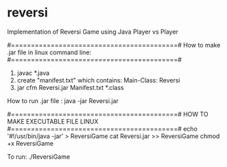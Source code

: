 # reversi
Implementation of Reversi Game using Java
Player vs Player

#==========================================#
How to make .jar file in linux command line:
#==========================================#

1. javac *.java
2. create "manifest.txt" which contains:
   Main-Class: Reversi
3. jar cfm Reversi.jar Manifest.txt *.class

How to run .jar file :
java -jar Reversi.jar

#==========================================#
     HOW TO MAKE EXECUTABLE FILE LINUX
#==========================================#
echo '#!/usr/bin/java -jar' > ReversiGame
cat Reversi.jar >> ReversiGame
chmod +x ReversiGame

To run:
./ReversiGame